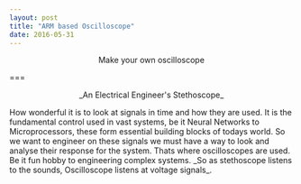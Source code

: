 ```yaml
---
layout: post
title: "ARM based Oscilloscope"
date: 2016-05-31
---
```


<p style="text-align: center;">Make your own oscilloscope</p>
===
<p style="text-align: center;">_An Electrical Engineer's Stethoscope_</p>
How wonderful it is to look at signals in time and how they are used. It is the fundamental control used in vast systems, be it Neural Networks to Microprocessors, these form essential building blocks of todays world.
So we want to engineer on these signals we must have a way to look and analyse their response for the system. Thats where oscilloscopes are used. Be it fun hobby to engineering complex systems.
_So as stethoscope listens to the sounds, Oscilloscope listens at voltage signals_.
